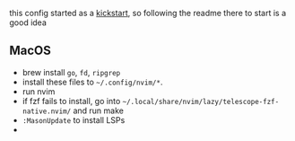 this config started as a [kickstart](https://github.com/nvim-lua/kickstart.nvim), so following the readme there to start is a good idea

## MacOS
- brew install `go`, `fd`, `ripgrep`
- install these files to `~/.config/nvim/*`.
- run nvim
- if fzf fails to install, go into `~/.local/share/nvim/lazy/telescope-fzf-native.nvim/` and run make
- `:MasonUpdate` to install LSPs
- 
